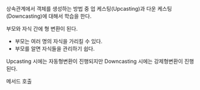 상속관계에서 객체를 생성하는 방법 중 업 케스팅(Upcasting)과 다운 케스팅(Downcasting)에 대해서 학습을 한다.

부모와 자식 간에 형 변환이 된다.
- 부모는 여러 명의 자식을 가리킬 수 있다.
- 부모를 알면 자식들을 관리하기 쉽다.

Upcasting 시에는 자동형변환이 진행되지만
Downcasting 시에는 강제형변환이 진행된다.

메서드 호출